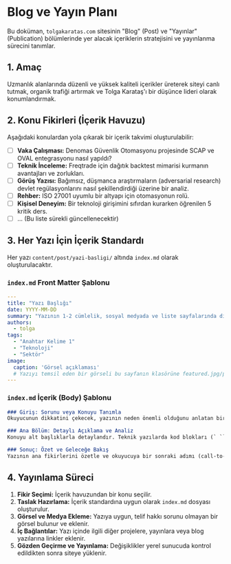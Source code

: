 # Blog ve Yayın Planı

Bu doküman, `tolgakaratas.com` sitesinin "Blog" (Post) ve "Yayınlar" (Publication) bölümlerinde yer alacak içeriklerin stratejisini ve yayınlanma sürecini tanımlar.

## 1. Amaç

Uzmanlık alanlarında düzenli ve yüksek kaliteli içerikler üreterek siteyi canlı tutmak, organik trafiği artırmak ve Tolga Karataş'ı bir düşünce lideri olarak konumlandırmak.

## 2. Konu Fikirleri (İçerik Havuzu)

Aşağıdaki konulardan yola çıkarak bir içerik takvimi oluşturulabilir:

- [ ] **Vaka Çalışması:** Denomas Güvenlik Otomasyonu projesinde SCAP ve OVAL entegrasyonu nasıl yapıldı?
- [ ] **Teknik İnceleme:** Freqtrade için dağıtık backtest mimarisi kurmanın avantajları ve zorlukları.
- [ ] **Görüş Yazısı:** Bağımsız, düşmanca araştırmaların (adversarial research) devlet regülasyonlarını nasıl şekillendirdiği üzerine bir analiz.
- [ ] **Rehber:** ISO 27001 uyumlu bir altyapı için otomasyonun rolü.
- [ ] **Kişisel Deneyim:** Bir teknoloji girişimini sıfırdan kurarken öğrenilen 5 kritik ders.
- [ ] ... (Bu liste sürekli güncellenecektir)

## 3. Her Yazı İçin İçerik Standardı

Her yazı `content/post/yazi-basligi/` altında `index.md` olarak oluşturulacaktır.

### `index.md` Front Matter Şablonu

```yaml
---
title: "Yazı Başlığı"
date: YYYY-MM-DD
summary: "Yazının 1-2 cümlelik, sosyal medyada ve liste sayfalarında dikkat çekecek özeti."
authors:
  - tolga
tags:
  - "Anahtar Kelime 1"
  - "Teknoloji"
  - "Sektör"
image:
  caption: 'Görsel açıklaması'
  # Yazıyı temsil eden bir görseli bu sayfanın klasörüne featured.jpg/png olarak ekleyin.
---
```

### `index.md` İçerik (Body) Şablonu

```markdown
### Giriş: Sorunu veya Konuyu Tanımla
Okuyucunun dikkatini çekecek, yazının neden önemli olduğunu anlatan bir başlangıç yap.

### Ana Bölüm: Detaylı Açıklama ve Analiz
Konuyu alt başlıklarla detaylandır. Teknik yazılarda kod blokları (` ```python ... ``` `), diyagramlar (`mermaid`) ve formüller kullanarak içeriği zenginleştir.

### Sonuç: Özet ve Geleceğe Bakış
Yazının ana fikirlerini özetle ve okuyucuya bir sonraki adımı (call-to-action) belirt (örn: "Bu konu hakkındaki düşüncelerinizi X'te paylaşın", "İlgili projem olan Y'yi inceleyin").
```

## 4. Yayınlama Süreci

1.  **Fikir Seçimi:** İçerik havuzundan bir konu seçilir.
2.  **Taslak Hazırlama:** İçerik standardına uygun olarak `index.md` dosyası oluşturulur.
3.  **Görsel ve Medya Ekleme:** Yazıya uygun, telif hakkı sorunu olmayan bir görsel bulunur ve eklenir.
4.  **İç Bağlantılar:** Yazı içinde ilgili diğer projelere, yayınlara veya blog yazılarına linkler eklenir.
5.  **Gözden Geçirme ve Yayınlama:** Değişiklikler yerel sunucuda kontrol edildikten sonra siteye yüklenir.
